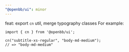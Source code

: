 ```yaml
---
"@openbb/ui": minor
---
```


feat: export `cn` util, merge typography classes
For example:
```tsx
import { cn } from '@openbb/ui';

cn("subtitle-xs-regular", "body-md-medium");
// => "body-md-medium"
```
